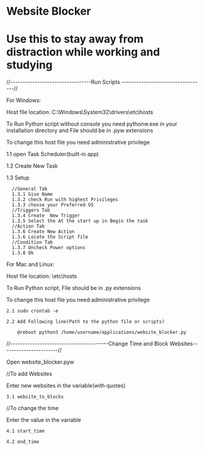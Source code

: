 # Website Blocker
# Use this to stay away from distraction while working and studying

//---------------------------------Run Scripts ----------------------------------//

For Windows:

Host file location: C:\Windows\System32\drivers\etc\hosts

To Run Python script without console you need pythonw.exe in your installation directory and File should be in .pyw extensions

To change this host file you need administrative privilege

  1.1 open Task Scheduler(built-in app)
  
  1.2 Create New Task
  
  1.3 Setup
  
      //General Tab
      1.3.1 Give Name
      1.3.2 check Run with highest Privileges
      1.3.3 choose your Preferred OS
      //Triggers Tab
      1.3.4 Create  New Trigger
      1.3.5 Select the At the start up in Begin the task
      //Action Tab
      1.3.6 Create New Action
      1.3.6 Locate the Script file
      //Condition Tab
      1.3.7 Uncheck Power options
      1.3.8 Ok


For Mac and Linux:

Host file location: \etc\hosts

To Run Python script, File should be in .py extensions

To change this host file you need administrative privilege

    2.1 sudo crontab -e
    
    2.2 Add Following line(Path to the python file or scripts)
    
        @reboot python3 /home/username/applications/website_blocker.py

  //----------------------------------------Change Time and Block Websites-----------------------//

Open website_blocker.pyw

//To add Websites

Enter new websites in the variable(with quotes)

    3.1 website_to_blocks

//To change the time

Enter the value in the variable

    4.1 start_time

    4.2 end_time
